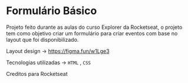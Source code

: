 
# Formulário Básico

Projeto feito durante as aulas do curso Explorer da Rocketseat, o projeto tem como objetivo
 criar um formulário para criar eventos com base no layout que foi disponibilizado.

Layout design -> https://figma.fun/w1Lge3

Tecnologias utilizadas -> `HTML` , `CSS`

Creditos para Rocketseat
